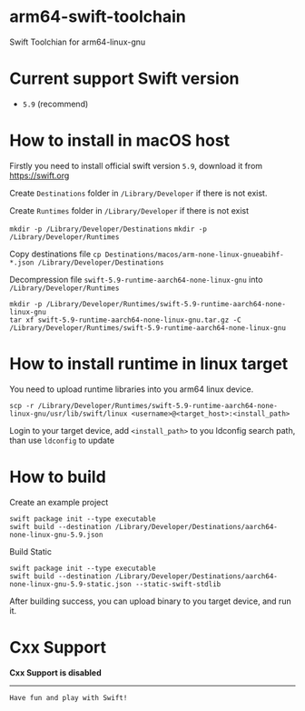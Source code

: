 # arm64-swift-toolchain
Swift Toolchian for arm64-linux-gnu

# Current support Swift version

* `5.9` (recommend)

# How to install in macOS host

Firstly you need to install official swift version `5.9`, download it from https://swift.org

Create `Destinations` folder in `/Library/Developer` if there is not exist.

Create `Runtimes` folder in `/Library/Developer` if there is not exist

`mkdir -p /Library/Developer/Destinations`
`mkdir -p /Library/Developer/Runtimes`

Copy destinations file
`cp Destinations/macos/arm-none-linux-gnueabihf-*.json /Library/Developer/Destinations`

Decompression file `swift-5.9-runtime-aarch64-none-linux-gnu` into `/Library/Developer/Runtimes` 

```
mkdir -p /Library/Developer/Runtimes/swift-5.9-runtime-aarch64-none-linux-gnu
tar xf swift-5.9-runtime-aarch64-none-linux-gnu.tar.gz -C /Library/Developer/Runtimes/swift-5.9-runtime-aarch64-none-linux-gnu
```

# How to install runtime in linux target

You need to upload runtime libraries into you arm64 linux device.
```
scp -r /Library/Developer/Runtimes/swift-5.9-runtime-aarch64-none-linux-gnu/usr/lib/swift/linux <username>@<target_host>:<install_path>

```

Login to your target device, add `<install_path>` to you ldconfig search path, than use `ldconfig` to update


# How to build

Create an example project

```
swift package init --type executable
swift build --destination /Library/Developer/Destinations/aarch64-none-linux-gnu-5.9.json
```

Build Static
```
swift package init --type executable
swift build --destination /Library/Developer/Destinations/aarch64-none-linux-gnu-5.9-static.json --static-swift-stdlib
```

After building success, you can upload binary to you target device, and run it.


# Cxx Support

**Cxx Support is disabled**



--------------
`Have fun and play with Swift!`
